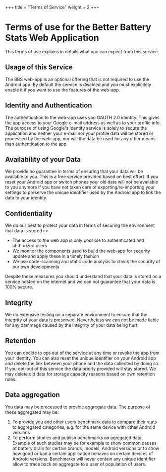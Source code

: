 +++
title = "Terms of Service"
weight = 2
+++
# Terms of use for the Better Battery Stats Web Application

This terms of use explains in details what you can expect from this service.

## Usage of this Service

The BBS web-app is an optional offering that is not required to use the Android app. By default the service is disabled and you must explicitely enable it if you want to use the features of the web-app.

## Identity and Authentication

The authentication to the web-app uses you OAUTH 2.0 identity. This gives the app access to your Google e-mail address as well as to your profile info. The purpose of using Google's identity service is solely to secure the application and neither your e-mail nor your profile data will be stored or processed by the web-app, nor will the data be used for any other means than authentication to the app.

## Availability of your Data

We provide no guarantee in terms of ensuring that your data will be available to you. This is a free service provided based on best effort. If you reset your Android app or switch phones your old data will not be available to you anymore if you have not taken care of exporting/re-importing your settings to preserve the unique identifier used by the Android app to link the data to your identity.   

## Confidentiality

We do our best to protect your data in terms of securing the environment that data is stored in:
- The access to the web app is only possible to authenticated and ahthorized users
- We monitor the components used to build the web-app for security update and apply these in a timely fashion
- We use code-scanning and static code analysis to check the security of our own developments

Despite these measures you should understand that your data is stored on a service hosted on the internet and we can not guarantee that your data is 100% secure.

## Integrity

We do extensive testing on a separate environment to ensure that the integrity of your data is preserved. Nevertheless we can not be made liable for any dammage caused by the integrity of your data being hurt.

## Retention

You can decide to opt-out of the service at any time or revoke the app from your identity. You can also reset the unique identifier on your Android app and delete the link between your phone and the data collected by doing so. If you opt-out of this service the data priorly provided will stay stored. We may delete old data for storage capacity reasons based on own retention rules.  

## Data aggregation

You data may be processed to provide aggregate data. The purpose of these aggregated may be:
1. To provide you and other users benchmark data to compare their stats to aggregated categories, e.g. for the same device with other Android versions
1. To perform studies and publish benchmarks on agregated data. Example of such studies may be for example to show common causes of battery drain for certain brands, models, Android versions or to show how good or bad a certain application behaves on certain devices of Android versions. Benchmarks will never contain any unique identifier allow to trace back an aggregate to a user of population of users. 